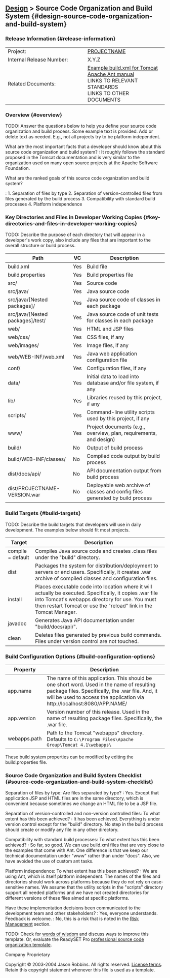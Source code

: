 [Design](design.html) &gt; Source Code Organization and Build System {#design-source-code-organization-and-build-system}
--------------------------------------------------------------------

### Release Information {#release-information}

<table>
<colgroup>
<col width="50%" />
<col width="50%" />
</colgroup>
<tbody>
<tr class="odd">
<td>Project:</td>
<td><a href="index.html">PROJECTNAME</a></td>
</tr>
<tr class="even">
<td>Internal Release Number:</td>
<td>X.Y.Z</td>
</tr>
<tr class="odd">
<td>Related Documents:</td>
<td><div>
<a href="http://jakarta.apache.org/tomcat/tomcat-4.1-doc/appdev/build.xml.txt">Example build.xml for Tomcat</a>
</div>
<div>
<a href="http://ant.apache.org/manual/index.html">Apache Ant manual</a>
</div>
<div>
LINKS TO RELEVANT STANDARDS
</div>
<div>
LINKS TO OTHER DOCUMENTS
</div></td>
</tr>
</tbody>
</table>

### Overview {#overview}

TODO: Answer the questions below to help you define your source code
organization and build process. Some example text is provided. Add or
delete text as needed. E.g., not all projects try to be platform
independent.

What are the most important facts that a developer should know about this source code organization and build system?
:   It roughly follows the standard proposed in the Tomcat documentation
    and is very similar to the organization used on many open source
    projects at the Apache Software Foundation.

What are the ranked goals of this source code organization and build system?

:   1.  Separation of files by type
    2.  Separation of version-controlled files from files generated by
        the build process
    3.  Compatibility with standard build processes
    4.  Platform independence

### Key Directories and Files in Developer Working Copies {#key-directories-and-files-in-developer-working-copies}

TODO: Describe the purpose of each directory that will appear in a
developer's work copy, also include any files that are important to the
overall structure or build process.

| Path                               | VC  | Description                                                                   |
|------------------------------------|-----|-------------------------------------------------------------------------------|
| build.xml                          | Yes | Build file                                                                    |
| build.properties                   | Yes | Build properties file                                                         |
| src/                               | Yes | Source code                                                                   |
| src/java/                          | Yes | Java source code                                                              |
| src/java/\[Nested packages\]/      | Yes | Java source code of classes in each package                                   |
| src/java/\[Nested packages\]/test/ | Yes | Java source code of unit tests for classes in each package                    |
| web/                               | Yes | HTML and JSP files                                                            |
| web/css/                           | Yes | CSS files, if any                                                             |
| web/images/                        | Yes | Image files, if any                                                           |
| web/WEB-INF/web.xml                | Yes | Java web application configuration file                                       |
| conf/                              | Yes | Configuration files, if any                                                   |
| data/                              | Yes | Initial data to load into database and/or file system, if any                 |
| lib/                               | Yes | Libraries reused by this project, if any                                      |
| scripts/                           | Yes | Command-line utility scripts used by this project, if any                     |
| www/                               | Yes | Project documents (e.g., overview, plan, requirements, and design)            |
| build/                             | No  | Output of build process                                                       |
| build/WEB-INF/classes/             | No  | Compiled code output by build process                                         |
| dist/docs/api/                     | No  | API documentation output from build process                                   |
| dist/PROJECTNAME-VERSION.war       | No  | Deployable web archive of classes and config files generated by build process |

### Build Targets {#build-targets}

TODO: Describe the build targets that developers will use in daily
development. The examples below should fit most projects.

| Target            | Description                                                                                                                                                                                                                      |
|-------------------|----------------------------------------------------------------------------------------------------------------------------------------------------------------------------------------------------------------------------------|
| compile = default | Compiles Java source code and creates .class files under the "build" directory.                                                                                                                                                  |
| dist              | Packages the system for distribution/deployment to servers or end users. Specifically, it creates .war archive of compiled classes and configuration files.                                                                      |
| install           | Places executable code into location where it will actually be executed. Specifically, it copies .war file into Tomcat's webapps directory for use. You must then restart Tomcat or use the "reload" link in the Tomcat Manager. |
| javadoc           | Generates Java API documentation under "build/docs/api/".                                                                                                                                                                        |
| clean             | Deletes files generated by previous build commands. Files under version control are not touched.                                                                                                                                 |

### Build Configuration Options {#build-configuration-options}

| Property     | Description                                                                                                                                                                                                               |
|--------------|---------------------------------------------------------------------------------------------------------------------------------------------------------------------------------------------------------------------------|
| app.name     | The name of this application. This should be one short word. Used in the name of resulting package files. Specifically, the .war file. And, it will be used to access the application via http://localhost:8080/APP.NAME/ |
| app.version  | Version number of this release. Used in the name of resulting package files. Specifically, the .war file.                                                                                                                 |
| webapps.path | Path to the Tomcat "webapps" directory. Defaults to `C:\Program Files\Apache Group\Tomcat 4.1\webapps\`                                                                                                                   |

These build system properties can be modified by editing the
build.properties file.

### Source Code Organization and Build System Checklist {#source-code-organization-and-build-system-checklist}

Separation of files by type: Are files separated by type?
:   Yes. Except that application JSP and HTML files are in the same
    directory, which is convenient because sometimes we change an HTML
    file to be a JSP file.

Separation of version-controlled and non-version controlled files: To what extent has this been achieved?
:   It has been achieved. Everything is under version control except for
    the "build" directory. No step in the build process should create or
    modify any file in any other directory.

Compatibility with standard build processes: To what extent has this been achieved?
:   So far, so good. We can use build.xml files that are very close to
    the examples that come with Ant. One difference is that we keep our
    technical documentation under "www" rather than under "docs". Also,
    we have avoided the use of custom ant tasks.

Platform independence: To what extent has this been achieved?
:   We are using Ant, which is itself platform independent. The names of
    the files and directories should work across platforms because they
    do not rely on case-sensitive names. We assume that the utility
    scripts in the "scripts" directory support all needed platforms and
    we have not created directories for different versions of these
    files aimed at specific platforms.

Have these implementation decisions been communicated to the development team and other stakeholders?
:   Yes, everyone understands. Feedback is welcome.
:   No, this is a risk that is noted in the [Risk
    Management](plan.html#risks) section.

TODO: Check for [words of
wisdom](http://readyset.tigris.org/words-of-wisdom/design-src-org.html)
and discuss ways to improve this template. Or, evaluate the ReadySET Pro
[professional source code organization
template](http://www.readysetpro.com/ "pro use case template and sample test plan").

Company Proprietary

Copyright © 2003-2004 Jason Robbins. All rights reserved. [License
terms](readyset-license.html). Retain this copyright statement whenever
this file is used as a template.


